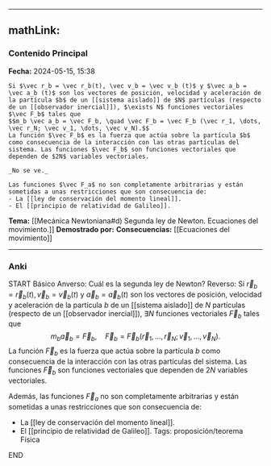 
---
mathLink:
---
### Contenido Principal

**Fecha:** 2024-05-15, 15:38

```ad-theorem
Si $\vec r_b = \vec r_b(t), \vec v_b = \vec v_b (t)$ y $\vec a_b = \vec a_b (t)$ son los vectores de posición, velocidad y aceleración de la partícula $b$ de un [[sistema aislado]] de $N$ partículas (respecto de un [[observador inercial]]), $\exists N$ funciones vectoriales $\vec F_b$ tales que
$$m_b \vec a_b = \vec F_b, \quad \vec F_b = \vec F_b (\vec r_1, \dots, \vec r_N; \vec v_1, \dots, \vec v_N).$$
La función $\vec F_b$ es la fuerza que actúa sobre la partícula $b$ como consecuencia de la interacción con las otras partículas del sistema. Las funciones $\vec F_b$ son funciones vectoriales que dependen de $2N$ variables vectoriales.
```

```ad-proof
_No se ve._
```

```ad-note
Las funciones $\vec F_a$ no son completamente arbitrarias y están sometidas a unas restricciones que son consecuencia de:
- La [[ley de conservación del momento lineal]].
- El [[principio de relatividad de Galileo]].
```


**Tema:** [[Mecánica Newtoniana#d) Segunda ley de Newton. Ecuaciones del movimiento.]]
**Demostrado por:**
**Consecuencias:** [[Ecuaciones del movimiento]]

---
### Anki

START
Básico
Anverso: Cuál es la segunda ley de Newton?
Reverso: Si $\vec r_b = \vec r_b(t), \vec v_b = \vec v_b (t)$ y $\vec a_b = \vec a_b (t)$ son los vectores de posición, velocidad y aceleración de la partícula $b$ de un [[sistema aislado]] de $N$ partículas (respecto de un [[observador inercial]]), $\exists N$ funciones vectoriales $\vec F_b$ tales que
$$m_b \vec a_b = \vec F_b, \quad \vec F_b = \vec F_b (\vec r_1, \dots, \vec r_N; \vec v_1, \dots, \vec v_N).$$
La función $\vec F_b$ es la fuerza que actúa sobre la partícula $b$ como consecuencia de la interacción con las otras partículas del sistema. Las funciones $\vec F_b$ son funciones vectoriales que dependen de $2N$ variables vectoriales.

Además, las funciones $\vec F_a$ no son completamente arbitrarias y están sometidas a unas restricciones que son consecuencia de:
- La [[ley de conservación del momento lineal]].
- El [[principio de relatividad de Galileo]].
Tags: proposición/teorema Física
<!--ID: 1718033660810-->
END
